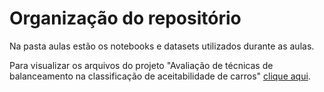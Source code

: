 # Organização do repositório
Na pasta aulas estão os notebooks e datasets utilizados durante as aulas.

Para visualizar os arquivos do projeto "Avaliação de técnicas de balanceamento na classificação de aceitabilidade de carros" [clique aqui](https://github.com/lucas-fpaiva/AnalisePred-PES/tree/main/Projeto/car_eval).
